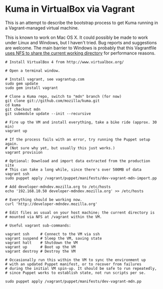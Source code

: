# Kuma in VirtualBox via Vagrant

This is an attempt to describe the bootstrap process to get Kuma running in a
Vagrant-managed virtual machine. 

This is known to work on Mac OS X. It could possibly be made to work under
Linux and Windows, but I haven't tried. Bug reports and suggestions are
welcome. The main barrier to Windows is probably that this Vagrantfile 
[uses NFS to share the current working directory][nfs] for performance 
reasons. 

[nfs]: http://vagrantup.com/docs/nfs.html

    # Install VirtualBox 4 from http://www.virtualbox.org/

    # Open a terminal window.
    
    # Install vagrant, see vagrantup.com
    sudo gem update
    sudo gem install vagrant
        
    # Clone a Kuma repo, switch to "mdn" branch (for now)
    git clone git://github.com/mozilla/kuma.git
    cd kuma
    git checkout mdn
    git submodule update --init --recursive

    # Fire up the VM and install everything, take a bike ride (approx. 30 min)
    vagrant up

    # If the process fails with an error, try running the Puppet setup again.
    # (Not sure why yet, but usually this just works.)
    vagrant provision
    
    # Optional: Download and import data extracted from the production site
    # This can take a long while, since there's over 500MB of data
    vagrant ssh
    sudo puppet apply /vagrant/puppet/manifests/dev-vagrant-mdn-import.pp

    # Add developer-mdndev.mozilla.org to /etc/hosts
    echo '192.168.10.50 developer-mdndev.mozilla.org' >> /etc/hosts

    # Everything should be working now.
    curl 'http://developer-mdndev.mozilla.org'

    # Edit files as usual on your host machine; the current directory is
    # mounted via NFS at /vagrant within the VM.

    # Useful vagrant sub-commands:

    vagrant ssh     # Connect to the VM via ssh
    vagrant suspend # Sleep the VM, saving state
    vagrant halt    # Shutdown the VM
    vagrant up      # Boot up the VM
    vagrant destroy # Destroy the VM

    # Occasionally run this within the VM to sync the environment up 
    # with an updated Puppet manifest, or to recover from failures
    # during the initial VM spin-up. It should be safe to run repeatedly,
    # since Puppet works to establish state, not run scripts per se.

    sudo puppet apply /vagrant/puppet/manifests/dev-vagrant-mdn.pp
